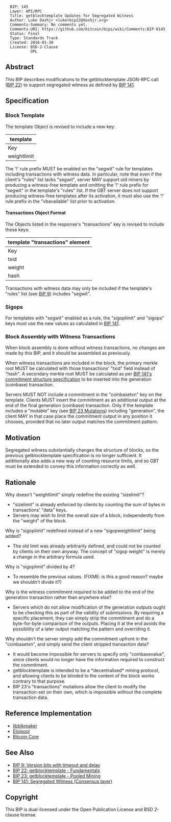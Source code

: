 ``` 
  BIP: 145
  Layer: API/RPC
  Title: getblocktemplate Updates for Segregated Witness
  Author: Luke Dashjr <luke+bip22@dashjr.org>
  Comments-Summary: No comments yet.
  Comments-URI: https://github.com/bitcoin/bips/wiki/Comments:BIP-0145
  Status: Final
  Type: Standards Track
  Created: 2016-01-30
  License: BSD-2-Clause
           OPL
```

## Abstract

This BIP describes modifications to the getblocktemplate JSON-RPC call
([BIP 22](bip-0022.mediawiki "wikilink")) to support segregated witness
as defined by [BIP 141](bip-0141.mediawiki "wikilink").

## Specification

### Block Template

The template Object is revised to include a new key:

| template    |
| ----------- |
| Key         |
| weightlimit |

The '\!' rule prefix MUST be enabled on the "segwit" rule for templates
including transactions with witness data. In particular, note that even
if the client's "rules" list lacks "segwit", server MAY support old
miners by producing a witness-free template and omitting the '\!' rule
prefix for "segwit" in the template's "rules" list. If the GBT server
does not support producing witness-free templates after its activation,
it must also use the '\!' rule prefix in the "vbavailable" list prior to
activation.

#### Transactions Object Format

The Objects listed in the response's "transactions" key is revised to
include these keys:

| template "transactions" element |
| ------------------------------- |
| Key                             |
| txid                            |
| weight                          |
| hash                            |

Transactions with witness data may only be included if the template's
"rules" list (see [BIP
9](bip-0009.mediawiki#getblocktemplate_changes "wikilink")) includes
"segwit".

### Sigops

For templates with "segwit" enabled as a rule, the "sigoplimit" and
"sigops" keys must use the new values as calculated in [BIP
141](bip-0141.mediawiki#Sigops "wikilink").

### Block Assembly with Witness Transactions

When block assembly is done without witness transactions, no changes are
made by this BIP, and it should be assembled as previously.

When witness transactions are included in the block, the primary merkle
root MUST be calculated with those transactions' "txid" field instead of
"hash". A secondary merkle root MUST be calculated as per [BIP 141's
commitment structure
specification](bip-0141.mediawiki#Commitment_structure "wikilink") to be
inserted into the generation (coinbase) transaction.

Servers MUST NOT include a commitment in the "coinbasetxn" key on the
template. Clients MUST insert the commitment as an additional output at
the end of the final generation (coinbase) transaction. Only if the
template includes a "mutable" key (see [BIP 23
Mutations](bip-0023.mediawiki#Mutations "wikilink")) including
"generation", the client MAY in that case place the commitment output in
any position it chooses, provided that no later output matches the
commitment pattern.

## Motivation

Segregated witness substantially changes the structure of blocks, so the
previous getblocktemplate specification is no longer sufficient. It
additionally also adds a new way of counting resource limits, and so GBT
must be extended to convey this information correctly as well.

## Rationale

Why doesn't "weightlimit" simply redefine the existing "sizelimit"?

  - "sizelimit" is already enforced by clients by counting the sum of
    bytes in transactions' "data" keys.
  - Servers may wish to limit the overall size of a block, independently
    from the "weight" of the block.

Why is "sigoplimit" redefined instead of a new "sigopweightlimit" being
added?

  - The old limit was already arbitrarily defined, and could not be
    counted by clients on their own anyway. The concept of "sigop
    weight" is merely a change in the arbitrary formula used.

Why is "sigoplimit" divided by 4?

  - To resemble the previous values. (FIXME: is this a good reason?
    maybe we shouldn't divide it?)

Why is the witness commitment required to be added to the end of the
generation transaction rather than anywhere else?

  - Servers which do not allow modification of the generation outputs
    ought to be checking this as part of the validity of submissions. By
    requiring a specific placement, they can simply strip the commitment
    and do a byte-for-byte comparison of the outputs. Placing it at the
    end avoids the possibility of a later output matching the pattern
    and overriding it.

Why shouldn't the server simply add the commitment upfront in the
"coinbasetxn", and simply send the client stripped transaction data?

  - It would become impossible for servers to specify only
    "coinbasevalue", since clients would no longer have the information
    required to construct the commitment.
  - getblocktemplate is intended to be a \*decentralised\* mining
    protocol, and allowing clients to be blinded to the content of the
    block works contrary to that purpose.
  - BIP 23's "transactions" mutations allow the client to modify the
    transaction-set on their own, which is impossible without the
    complete transaction data.

## Reference Implementation

  - [libblkmaker](https://github.com/bitcoin/libblkmaker/tree/segwit)
  - [Eloipool](https://github.com/luke-jr/eloipool/tree/segwit)
  - [Bitcoin Core](https://github.com/bitcoin/bitcoin/pull/7404/files)

## See Also

  - [BIP 9: Version bits with timeout and
    delay](bip-0009.mediawiki "wikilink")
  - [BIP 22: getblocktemplate -
    Fundamentals](bip-0022.mediawiki "wikilink")
  - [BIP 23: getblocktemplate - Pooled
    Mining](bip-0023.mediawiki "wikilink")
  - [BIP 141: Segregated Witness (Consensus
    layer)](bip-0141.mediawiki "wikilink")

## Copyright

This BIP is dual-licensed under the Open Publication License and BSD
2-clause license.
